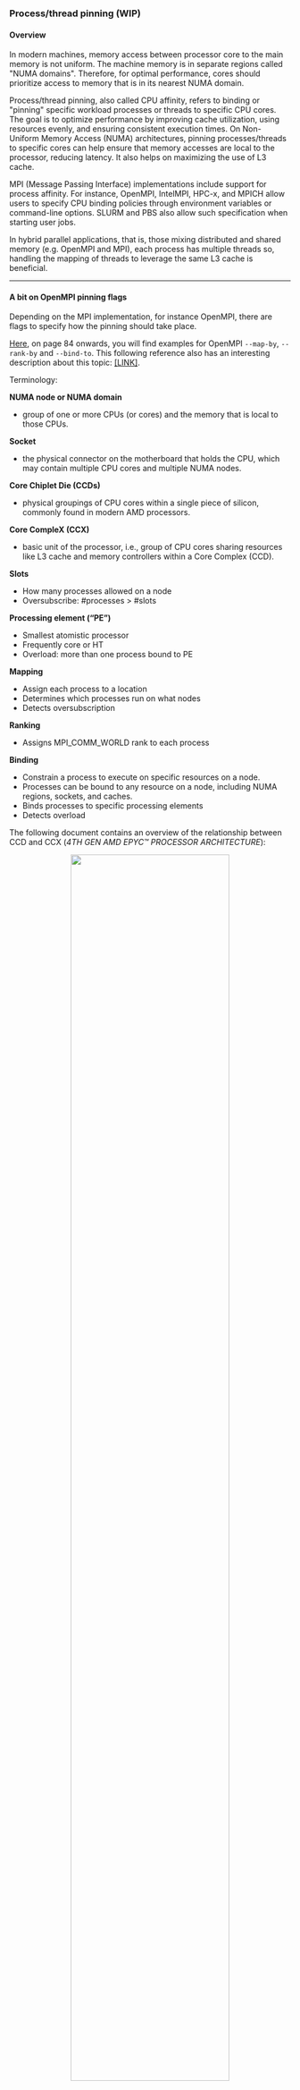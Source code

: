 ### Process/thread pinning (WIP)


#### Overview

In modern machines, memory access between processor core to the main memory is
not uniform. The machine memory is in separate regions called "NUMA domains".
Therefore, for optimal performance, cores should prioritize access to memory
that is in its nearest NUMA domain.

Process/thread pinning, also called CPU affinity, refers to binding or "pinning"
specific workload processes or threads to specific CPU cores. The goal is to
optimize performance by improving cache utilization, using resources evenly, and
ensuring consistent execution times. On Non-Uniform Memory Access (NUMA)
architectures, pinning processes/threads to specific cores can help ensure that
memory accesses are local to the processor, reducing latency. It also helps on
maximizing the use of L3 cache.

MPI (Message Passing Interface) implementations include support for process
affinity. For instance, OpenMPI, IntelMPI, HPC-x, and MPICH allow users to
specify CPU binding policies through environment variables or command-line
options. SLURM and PBS also allow such specification when starting user jobs.

In hybrid parallel applications, that is, those mixing distributed and shared
memory (e.g. OpenMPI and MPI), each process has multiple threads so, handling
the mapping of threads to leverage the same L3 cache is beneficial.

---

#### A bit on OpenMPI pinning flags

Depending on the MPI implementation, for instance OpenMPI, there are flags to
specify how the pinning should take place.

[Here](https://www-lb.open-mpi.org/papers/sc-2016/Open-MPI-SC16-BOF.pdf), on
page 84 onwards, you will find examples for OpenMPI `--map-by`, `--rank-by` and
`--bind-to`. This following reference also has an interesting description about
this topic:
[[LINK]](https://github.com/open-mpi/ompi/wiki/ProcessPlacement).

Terminology:

**NUMA node or NUMA domain**
- group of one or more CPUs (or cores) and the memory that is local to those CPUs.

**Socket**
-  the physical connector on the motherboard that holds the CPU, which may
contain multiple CPU cores and multiple NUMA nodes.

**Core Chiplet Die (CCDs)**
- physical groupings of CPU cores within a single piece of silicon, commonly
found in modern AMD processors.

**Core CompleX (CCX)**
- basic unit of the processor, i.e., group of CPU cores sharing resources like
L3 cache and memory controllers within a Core Complex (CCD).

**Slots**
- How many processes allowed on a node
- Oversubscribe: #processes > #slots

**Processing element (“PE”)**
- Smallest atomistic processor
- Frequently core or HT
- Overload: more than one process bound to PE

**Mapping**
- Assign each process to a location
- Determines which processes run on what nodes
- Detects oversubscription

**Ranking**
- Assigns MPI_COMM_WORLD rank to each process

**Binding**
- Constrain a process to execute on specific resources on a node.
- Processes can be bound to any resource on a node, including NUMA regions, sockets, and caches.
- Binds processes to specific processing elements
- Detects overload




The following document contains an overview of the relationship between CCD and
CCX (*4TH GEN AMD EPYC™ PROCESSOR ARCHITECTURE*):

<p align="center" width="100%"> <img width="75%" src="./ccd_ccx.png"> </p>

<https://www.amd.com/system/files/documents/4th-gen-epyc-processor-architecture-white-paper.pdf>


In OpenMPI:

`--map-by`: Specifies the policy for mapping processes to hardware resources.
- `slot`: Use Open MPI’s default mapping.
- `node`: Map processes by node.
- `socket`: Map processes by socket.
- `core`: Map processes by core.
- `numa`: Map processes by NUMA node.

Example: `mpirun --map-by socket ./your_program`

`--bind-to`: Specifies the policy for binding processes to CPUs.
- `none`: No binding.
- `core`: Bind to individual cores.
- `socket`: Bind to sockets.
- `numa`: Bind to NUMA nodes.
- `board`: Bind to entire boards.

Example: `mpirun --bind-to core ./your_program`

`--report-bindings`: Reports the binding of processes after execution.

In summary, `--map-by` controls where processes are initially placed (i.e.
assign processes a hardware component), whereas
`--bind-to` to control how processes are pinned to specific hardware resources
once placed (i.e. restrict the motion of processes in the mapped hardware).

---

#### Check compute node information

This tool shows NUMA-related info of a machine and controls NUMA policy. Using
this flag you can observe output of NUMA info.

```
numactl --hardware
```

Here is an example of output for [Azure
HBv3](https://learn.microsoft.com/en-us/azure/virtual-machines/hbv3-series-overview)
machine (which contains 2 sockets and each socket contains 4 NUMA nodes):


<p align="center" width="100%"> <img width="75%" src="./hbv3-topology-server.png"> </p>


```
$ numactl -H
available: 4 nodes (0-3)
node 0 cpus: 0 1 2 3 4 5 6 7 8 9 10 11 12 13 14 15 16 17 18 19 20 21 22 23 24 25 26 27 28 29
node 0 size: 114839 MB
node 0 free: 113693 MB
node 1 cpus: 30 31 32 33 34 35 36 37 38 39 40 41 42 43 44 45 46 47 48 49 50 51 52 53 54 55 56 57 58 59
node 1 size: 114905 MB
node 1 free: 113538 MB
node 2 cpus: 60 61 62 63 64 65 66 67 68 69 70 71 72 73 74 75 76 77 78 79 80 81 82 83 84 85 86 87 88 89
node 2 size: 114863 MB
node 2 free: 112997 MB
node 3 cpus: 90 91 92 93 94 95 96 97 98 99 100 101 102 103 104 105 106 107 108 109 110 111 112 113 114 115 116 117 118 119
node 3 size: 114904 MB
node 3 free: 112898 MB
node distances:
node   0   1   2   3
  0:  10  12  32  32
  1:  12  10  32  32
  2:  32  32  10  12
  3:  32  32  12  10
```

The memory latency distances between a node and itself is normalized to 10
(1.0x). So, the distance between NUMA Node 0 and 2 is 32 (3.2x).

The distances can also be obtained:

```
$ cat /sys/devices/system/node/node*/distance
```

If you want to obtain a measured distance for core-2-core, you can use this tool
below:

```
https://github.com/vgamayunov/c2clat
```

Here is an example of output (for HBv3). The figure was generated using
[gnuplot](http://www.gnuplot.info/)
but data from c2clat can be imported in excel for visualization too.

<p align="center" width="100%"> <img width="75%" src="./c2clat_output.png"> </p>


You can get the number of sockets:

```
$ lscpu | grep 'Socket(s):'
Socket(s):           2
```

You can see the socket id for each NUMA domain/node:

```
$ lscpu -e
CPU NODE SOCKET CORE L1d:L1i:L2:L3 ONLINE
0   0    0      0    0:0:0:0       yes
1   0    0      1    1:1:1:0       yes
2   0    0      2    2:2:2:0       yes
3   0    0      3    3:3:3:0       yes
...
```



You can also use `hwloc-ls` and `lstopo`, which provide text and graphical
representation of the machine topology, NUMA nodes, cache info, and processor
mapping. You can also get some processor info using `cat /proc/cpuinfo`.

Example of output for `lstopo` (for an HBv3 machine):

<p align="center" width="100%"> <img width="75%" src="./lstopo_hb120rs_v3.png"> </p>


The tool `lstopo` come from `hwloc` package. The output can be text only or you
can generate an image. For the image support, you may need to install
`hwloc-gui` package. Then run:

```
lstopo --output-format png --no-legend  --no-io output.png
```

---

#### Pinning on Azure HPC VMs

The following blog describes the Azure HB Virtual Machine (VM) series and the
importance of properly mapping processes/thread to the multiple cores of the VM
processor. The blog post also provides an overview on taking care about process
placement when undersubscribing a VM (i.e. using fewer cores than they have).
For instance, HBv3 has 120 AMD cores; so if one desires to use 16 cores, Azure
offers a constrained HB120-16rs_v3, or the user can take care of the process
placement with the instructions from the blog.

- [Blog: Optimal MPI Process Placement for Azure HB Series
VMs](https://techcommunity.microsoft.com/t5/azure-high-performance-computing/optimal-mpi-process-placement-for-azure-hb-series-vms/ba-p/2450663)


There is another blog, which describes a python tool to assist on process
pinning for Azure HPC SKUs:

- [Blog: Tool to assist in optimal pinning of processes/threads for Azure HPC/AI VM’s](https://techcommunity.microsoft.com/t5/azure-high-performance-computing/tool-to-assist-in-optimal-pinning-of-processes-threads-for-azure/ba-p/2672201)


---

### References

- [HPCWiki - Binding/Pinning](https://hpc-wiki.info/hpc/Binding/Pinning)
- [blog: Optimal MPI Process Placement for Azure HB Series VMs](https://techcommunity.microsoft.com/t5/azure-high-performance-computing/optimal-mpi-process-placement-for-azure-hb-series-vms/ba-p/2450663)
- [blog: Tool to assist in optimal pinning of processes/threads for Azure HPC/AI VM’s](https://techcommunity.microsoft.com/t5/azure-high-performance-computing/tool-to-assist-in-optimal-pinning-of-processes-threads-for-azure/ba-p/2672201)
- [CPU pinning script 1 - azure hpc benchmarking](https://github.com/arstgr/woc-benchmarking/blob/main/apps/hpc/utils/azure_process_pinning.sh)
- [CPU pinning script 2 - azure hpc experimental](https://github.com/Azure/azurehpc/tree/master/experimental/check_app_pinning_tool)
- [CPU pinning script 3](https://github.com/wolfgang-desalvador/Azure-AMD-EPYC-pinning)
- [examples on OpenMPI --map-by, --rank-by and --bind-to (page 84 onwards)](https://www-lb.open-mpi.org/papers/sc-2016/Open-MPI-SC16-BOF.pdf)
- [OpenMPI docs](https://www.open-mpi.org/doc/current/man1/mpirun.1.php)
- [CW2020 S4V1 - Process and Thread Affinity with MPI/OpenMP - Yun He](https://www.youtube.com/watch?v=rImDMLMg3W8)
- [4TH GEN AMD EPYC™ PROCESSOR ARCHITECTURE](https://www.amd.com/system/files/documents/4th-gen-epyc-processor-architecture-white-paper.pdf)
- [c2clat tool - core to core latency](https://github.com/vgamayunov/c2clat)
- [lstopo tool (from hwloc)](https://github.com/open-mpi/hwloc)
- [discussion on docs about OpenMPI mapped-by,rank-by, and bind-to](https://github.com/open-mpi/ompi/issues/7042)
- [OpenMPI Wiki - Process Placement](https://github.com/open-mpi/ompi/wiki/ProcessPlacement)
- [Binding/Mapping/Ranking Page 66](https://agenda.infn.it/event/31877/contributions/181482/attachments/97828/135121/Introduction_to_MPI_esc22_07102022.pdf)
- [PETSc discussion on mpi process mapping](https://petsc.org/main/manual/performance/)
- [blog: Performance & Scalability of HBv4 and HX-Series VMs with Genoa-X CPUs (Jun 2023)](https://techcommunity.microsoft.com/t5/azure-high-performance-computing/performance-amp-scalability-of-hbv4-and-hx-series-vms-with-genoa/ba-p/3846766)
- [blog: Performance of Azure HBv4 and HX VMs for HPC (Nov 2022)](https://techcommunity.microsoft.com/t5/azure-high-performance-computing/performance-of-azure-hbv4-and-hx-vms-for-hpc/ba-p/3673730)
- [HBv4
overview](https://learn.microsoft.com/en-us/azure/virtual-machines/hbv4-series-overview)
- [HBv3 overview](https://learn.microsoft.com/en-us/azure/virtual-machines/hbv3-series-overview)
- [Azure HPC apps setup git repo](https://github.com/Azure/azurehpc/tree/master/apps)
- [Compiling/scaling HPC apps overview tips](https://learn.microsoft.com/en-us/azure/virtual-machines/compiling-scaling-applications)
- [Choosing MPI in Azure overview](https://learn.microsoft.com/en-us/azure/virtual-machines/setup-mpi)
- [Azure HPC images - release notes](https://github.com/Azure/azhpc-images/releases)


